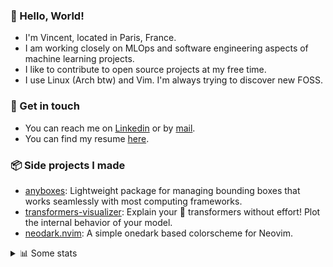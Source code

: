 ### 👋 Hello, World!

- I'm Vincent, located in Paris, France.
- I am working closely on MLOps and software engineering aspects of machine learning projects.
- I like to contribute to open source projects at my free time.
- I use Linux (Arch btw) and Vim. I'm always trying to discover new FOSS.

### 🔗 Get in touch

- You can reach me on [Linkedin](https://www.linkedin.com/in/vincent-duchauffour-3a9641155/) or by [mail](mailto:vincent.duchauffour@proton.me).
- You can find my resume [here](https://raw.githubusercontent.com/VDuchauffour/resume/main/resume.pdf).

### 📦 Side projects I made

- [anyboxes](https://github.com/VDuchauffour/anyboxes): Lightweight package for managing bounding boxes that works seamlessly with most computing frameworks.
- [transformers-visualizer](https://github.com/VDuchauffour/transformers-visualizer): Explain your 🤗 transformers without effort! Plot the internal behavior of your model. 
- [neodark.nvim](https://github.com/VDuchauffour/neodark.nvim): A simple onedark based colorscheme for Neovim.

<details><summary>📊 Some stats</summary>  
  
<p align="center">
  <img alt="VDuchauffour's github stats" src="https://github-readme-stats.vercel.app/api?username=VDuchauffour&include_all_commits=true&show_icons=true&theme=react"/>
  <br />
  <img alt="VDuchauffour's streak stats" src="https://streak-stats.demolab.com?user=VDuchauffour&theme=react"/>
  <br />
  <img alt="VDuchauffour's language stats" src="https://github-readme-stats.vercel.app/api/top-langs/?username=VDuchauffour&count_private=true&include_all_commits=true&show_icons=true&layout=compact&theme=react"/>
  <!--   <br />
  <img alt="VDuchauffour's Wakatime stats" src="https://github-readme-stats.vercel.app/api/wakatime?username=VDuchauffour&theme=react"/> -->
</p>

#### 🧭 Wakatime stats
<!--START_SECTION:waka-->
![Code Time](http://img.shields.io/badge/Code%20Time-1%2C441%20hrs%2034%20mins-blue)

![Lines of code](https://img.shields.io/badge/From%20Hello%20World%20I%27ve%20Written-2.0%20million%20lines%20of%20code-blue)

**🐱 My GitHub Data** 

> 📦 970.8 kB Used in GitHub's Storage 
 > 
> 🏆 6 Contributions in the Year 2024
 > 
> 🚫 Not Opted to Hire
 > 
> 📜 9 Public Repositories 
 > 
> 🔑 2 Private Repositories 
 > 
**I'm a Night 🦉** 

```text
🌞 Morning                55 commits          █░░░░░░░░░░░░░░░░░░░░░░░░   04.81 % 
🌆 Daytime                294 commits         ██████░░░░░░░░░░░░░░░░░░░   25.72 % 
🌃 Evening                636 commits         ██████████████░░░░░░░░░░░   55.64 % 
🌙 Night                  158 commits         ███░░░░░░░░░░░░░░░░░░░░░░   13.82 % 
```
📅 **I'm Most Productive on Saturday** 

```text
Monday                   143 commits         ███░░░░░░░░░░░░░░░░░░░░░░   12.51 % 
Tuesday                  97 commits          ██░░░░░░░░░░░░░░░░░░░░░░░   08.49 % 
Wednesday                199 commits         ████░░░░░░░░░░░░░░░░░░░░░   17.41 % 
Thursday                 163 commits         ████░░░░░░░░░░░░░░░░░░░░░   14.26 % 
Friday                   96 commits          ██░░░░░░░░░░░░░░░░░░░░░░░   08.40 % 
Saturday                 317 commits         ███████░░░░░░░░░░░░░░░░░░   27.73 % 
Sunday                   128 commits         ███░░░░░░░░░░░░░░░░░░░░░░   11.20 % 
```


📊 **This Week I Spent My Time On** 

```text
💬 Programming Languages: 
Python                   5 hrs 1 min         ████████████████░░░░░░░░░   65.90 % 
YAML                     1 hr 19 mins        ████░░░░░░░░░░░░░░░░░░░░░   17.26 % 
Bash                     21 mins             █░░░░░░░░░░░░░░░░░░░░░░░░   04.68 % 
JSON                     20 mins             █░░░░░░░░░░░░░░░░░░░░░░░░   04.52 % 
PowerShell               11 mins             █░░░░░░░░░░░░░░░░░░░░░░░░   02.60 % 
```


 Last Updated on 13/01/2024 00:37:07 UTC
<!--END_SECTION:waka-->
</details>
